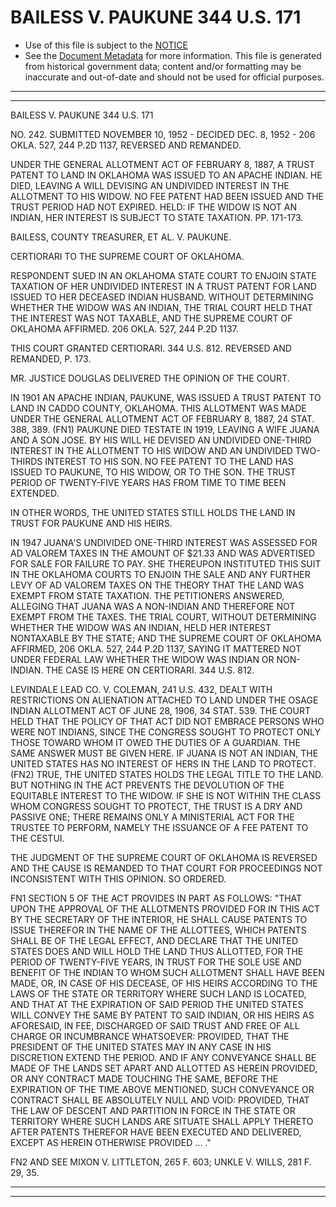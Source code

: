 ---
---

# BAILESS V. PAUKUNE 344 U.S. 171

* Use of this file is subject to the [NOTICE](https://github.com/publicdocs/notice/blob/master/NOTICE)
* See the [Document Metadata](../../../) for more information.
  This file is generated from historical government data; content and/or formatting may be inaccurate and out-of-date and should not be used for official purposes.

----------
----------

BAILESS V. PAUKUNE 344 U.S. 171

NO. 242.  SUBMITTED NOVEMBER 10, 1952 - DECIDED DEC. 8, 1952 - 206 OKLA. 527, 244 P.2D 1137, REVERSED AND REMANDED.

UNDER THE GENERAL ALLOTMENT ACT OF FEBRUARY 8, 1887, A TRUST PATENT TO LAND IN OKLAHOMA WAS ISSUED TO AN APACHE INDIAN.  HE DIED, LEAVING A WILL DEVISING AN UNDIVIDED INTEREST IN THE ALLOTMENT TO HIS WIDOW.  NO FEE PATENT HAD BEEN ISSUED AND THE TRUST PERIOD HAD NOT EXPIRED.  HELD: IF THE WIDOW IS NOT AN INDIAN, HER INTEREST IS SUBJECT TO STATE TAXATION.  PP. 171-173.

BAILESS, COUNTY TREASURER, ET AL. V. PAUKUNE.

CERTIORARI TO THE SUPREME COURT OF OKLAHOMA.

RESPONDENT SUED IN AN OKLAHOMA STATE COURT TO ENJOIN STATE TAXATION OF HER UNDIVIDED INTEREST IN A TRUST PATENT FOR LAND ISSUED TO HER DECEASED INDIAN HUSBAND.  WITHOUT DETERMINING WHETHER THE WIDOW WAS AN INDIAN, THE TRIAL COURT HELD THAT THE INTEREST WAS NOT TAXABLE, AND THE SUPREME COURT OF OKLAHOMA AFFIRMED.  206 OKLA. 527, 244 P.2D 1137.

THIS COURT GRANTED CERTIORARI.  344 U.S. 812.  REVERSED AND REMANDED, P. 173.

MR. JUSTICE DOUGLAS DELIVERED THE OPINION OF THE COURT.

IN 1901 AN APACHE INDIAN, PAUKUNE, WAS ISSUED A TRUST PATENT TO LAND IN CADDO COUNTY, OKLAHOMA.  THIS ALLOTMENT WAS MADE UNDER THE GENERAL ALLOTMENT ACT OF FEBRUARY 8, 1887, 24 STAT. 388, 389.  (FN1)  PAUKUNE DIED TESTATE IN 1919, LEAVING A WIFE JUANA AND A SON JOSE.  BY HIS WILL HE DEVISED AN UNDIVIDED ONE-THIRD INTEREST IN THE ALLOTMENT TO HIS WIDOW AND AN UNDIVIDED TWO-THIRDS INTEREST TO HIS SON.  NO FEE PATENT TO THE LAND HAS ISSUED TO PAUKUNE, TO HIS WIDOW, OR TO THE SON.  THE TRUST PERIOD OF TWENTY-FIVE YEARS HAS FROM TIME TO TIME BEEN EXTENDED.

IN OTHER WORDS, THE UNITED STATES STILL HOLDS THE LAND IN TRUST FOR PAUKUNE AND HIS HEIRS.

IN 1947 JUANA'S UNDIVIDED ONE-THIRD INTEREST WAS ASSESSED FOR AD VALOREM TAXES IN THE AMOUNT OF $21.33 AND WAS ADVERTISED FOR SALE FOR FAILURE TO PAY.  SHE THEREUPON INSTITUTED THIS SUIT IN THE OKLAHOMA COURTS TO ENJOIN THE SALE AND ANY FURTHER LEVY OF AD VALOREM TAXES ON THE THEORY THAT THE LAND WAS EXEMPT FROM STATE TAXATION.  THE PETITIONERS ANSWERED, ALLEGING THAT JUANA WAS A NON-INDIAN AND THEREFORE NOT EXEMPT FROM THE TAXES.  THE TRIAL COURT, WITHOUT DETERMINING WHETHER THE WIDOW WAS AN INDIAN, HELD HER INTEREST NONTAXABLE BY THE STATE; AND THE SUPREME COURT OF OKLAHOMA AFFIRMED, 206 OKLA. 527, 244 P.2D 1137, SAYING IT MATTERED NOT UNDER FEDERAL LAW WHETHER THE WIDOW WAS INDIAN OR NON-INDIAN.  THE CASE IS HERE ON CERTIORARI.  344 U.S. 812.

LEVINDALE LEAD CO. V. COLEMAN, 241 U.S. 432, DEALT WITH RESTRICTIONS ON ALIENATION ATTACHED TO LAND UNDER THE OSAGE INDIAN ALLOTMENT ACT OF JUNE 28, 1906, 34 STAT. 539.  THE COURT HELD THAT THE POLICY OF THAT ACT DID NOT EMBRACE PERSONS WHO WERE NOT INDIANS, SINCE THE CONGRESS SOUGHT TO PROTECT ONLY THOSE TOWARD WHOM IT OWED THE DUTIES OF A GUARDIAN.  THE SAME ANSWER MUST BE GIVEN HERE.  IF JUANA IS NOT AN INDIAN, THE UNITED STATES HAS NO INTEREST OF HERS IN THE LAND TO PROTECT.  (FN2)  TRUE, THE UNITED STATES HOLDS THE LEGAL TITLE TO THE LAND.  BUT NOTHING IN THE ACT PREVENTS THE DEVOLUTION OF THE EQUITABLE INTEREST TO THE WIDOW.  IF SHE IS NOT WITHIN THE CLASS WHOM CONGRESS SOUGHT TO PROTECT, THE TRUST IS A DRY AND PASSIVE ONE; THERE REMAINS ONLY A MINISTERIAL ACT FOR THE TRUSTEE TO PERFORM, NAMELY THE ISSUANCE OF A FEE PATENT TO THE CESTUI.

THE JUDGMENT OF THE SUPREME COURT OF OKLAHOMA IS REVERSED AND THE CAUSE IS REMANDED TO THAT COURT FOR PROCEEDINGS NOT INCONSISTENT WITH THIS OPINION.  SO ORDERED.

FN1  SECTION 5 OF THE ACT PROVIDES IN PART AS FOLLOWS:  "THAT UPON THE APPROVAL OF THE ALLOTMENTS PROVIDED FOR IN THIS ACT BY THE SECRETARY OF THE INTERIOR, HE SHALL CAUSE PATENTS TO ISSUE THEREFOR IN THE NAME OF THE ALLOTTEES, WHICH PATENTS SHALL BE OF THE LEGAL EFFECT, AND DECLARE THAT THE UNITED STATES DOES AND WILL HOLD THE LAND THUS ALLOTTED, FOR THE PERIOD OF TWENTY-FIVE YEARS, IN TRUST FOR THE SOLE USE AND BENEFIT OF THE INDIAN TO WHOM SUCH ALLOTMENT SHALL HAVE BEEN MADE, OR, IN CASE OF HIS DECEASE, OF HIS HEIRS ACCORDING TO THE LAWS OF THE STATE OR TERRITORY WHERE SUCH LAND IS LOCATED, AND THAT AT THE EXPIRATION OF SAID PERIOD THE UNITED STATES WILL CONVEY THE SAME BY PATENT TO SAID INDIAN, OR HIS HEIRS AS AFORESAID, IN FEE, DISCHARGED OF SAID TRUST AND FREE OF ALL CHARGE OR INCUMBRANCE WHATSOEVER:  PROVIDED, THAT THE PRESIDENT OF THE UNITED STATES MAY IN ANY CASE IN HIS DISCRETION EXTEND THE PERIOD.  AND IF ANY CONVEYANCE SHALL BE MADE OF THE LANDS SET APART AND ALLOTTED AS HEREIN PROVIDED, OR ANY CONTRACT MADE TOUCHING THE SAME, BEFORE THE EXPIRATION OF THE TIME ABOVE MENTIONED, SUCH CONVEYANCE OR CONTRACT SHALL BE ABSOLUTELY NULL AND VOID:  PROVIDED, THAT THE LAW OF DESCENT AND PARTITION IN FORCE IN THE STATE OR TERRITORY WHERE SUCH LANDS ARE SITUATE SHALL APPLY THERETO AFTER PATENTS THEREFOR HAVE BEEN EXECUTED AND DELIVERED, EXCEPT AS HEREIN OTHERWISE PROVIDED  ...  ."

FN2  AND SEE MIXON V. LITTLETON, 265 F. 603; UNKLE V. WILLS, 281 F. 29, 35.


----------
----------

